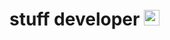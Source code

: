 # stuff developer [<img height="25px" src="https://upload.wikimedia.org/wikipedia/commons/thumb/8/82/Telegram_logo.svg/2048px-Telegram_logo.svg.png">](https://t.me/babywkiss)
